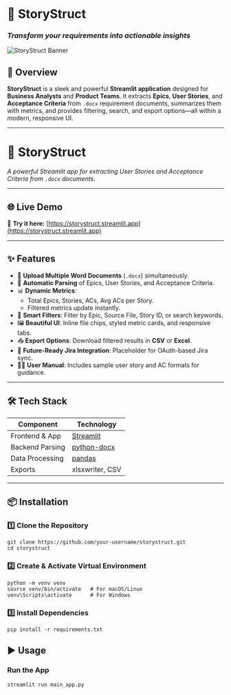 # 📄 StoryStruct  
### _Transform your requirements into actionable insights_

![StoryStruct Banner](https://via.placeholder.com/1200x300.png?text=StoryStruct+-+User+Story+Extractor)  

## 🚀 Overview  
**StoryStruct** is a sleek and powerful **Streamlit application** designed for **Business Analysts** and **Product Teams**. It extracts **Epics**, **User Stories**, and **Acceptance Criteria** from `.docx` requirement documents, summarizes them with metrics, and provides filtering, search, and export options—all within a modern, responsive UI.  

---
# 📄 StoryStruct  
*A powerful Streamlit app for extracting User Stories and Acceptance Criteria from `.docx` documents.*

---

## 🌐 Live Demo  
🚀 **Try it here:** [https://storystruct.streamlit.app](https://storystruct.streamlit.app)

---

## ✨ Features  
- 📂 **Upload Multiple Word Documents** (`.docx`) simultaneously.  
- 🔎 **Automatic Parsing** of Epics, User Stories, and Acceptance Criteria.  
- 📊 **Dynamic Metrics**:  
  - Total Epics, Stories, ACs, Avg ACs per Story.  
  - Filtered metrics update instantly.  
- 🔖 **Smart Filters**: Filter by Epic, Source File, Story ID, or search keywords.  
- 🖼 **Beautiful UI**: Inline file chips, styled metric cards, and responsive tabs.  
- 📥 **Export Options**: Download filtered results in **CSV** or **Excel**.  
- 🔗 **Future-Ready Jira Integration**: Placeholder for OAuth-based Jira sync.  
- 🧑‍🏫 **User Manual**: Includes sample user story and AC formats for guidance.  

---

## 🛠 Tech Stack  
| Component       | Technology           |
|-----------------|--------------------|
| Frontend & App  | [Streamlit](https://streamlit.io) |
| Backend Parsing | [python-docx](https://python-docx.readthedocs.io/) |
| Data Processing | [pandas](https://pandas.pydata.org/) |
| Exports         | xlsxwriter, CSV    |

---



## 📦 Installation  

### 1️⃣ Clone the Repository  
```text
git clone https://github.com/your-username/storystruct.git
cd storystruct
```

### 2️⃣ Create & Activate Virtual Environment

```text
python -m venv venv
source venv/bin/activate   # For macOS/Linux
venv\Scripts\activate      # For Windows
```

### 3️⃣ Install Dependencies
```text
pip install -r requirements.txt
```

## ▶️ Usage
### Run the App
```text
streamlit run main_app.py
```


